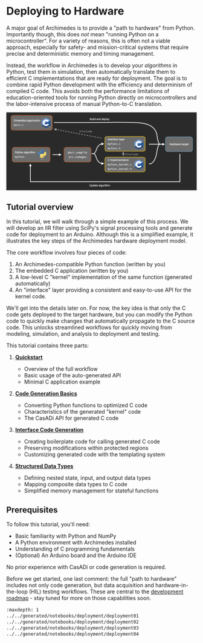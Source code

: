 # Deploying to Hardware

A major goal of Archimedes is to provide a "path to hardware" from Python.  Importantly though, this does _not_ mean "running Python on a microcontroller".  For a variety of reasons, this is often not a viable approach, especially for safety- and mission-critical systems that require precise and deterministic memory and timing management.

Instead, the workflow in Archimedes is to develop your _algorithms_ in Python, test them in simulation, then automatically translate them to efficient C implementations that are ready for deployment.
The goal is to combine rapid Python development with the efficiency and determinism of compiled C code.
This avoids both the performance limitations of education-oriented tools for running Python directly on microcontrollers and the labor-intensive process of manual Python-to-C translation.

<img src="_static/deployment_workflow.png" alt="deployment_workflow" width="600"/>

## Tutorial overview

In this tutorial, we will walk through a simple example of this process.  We will develop an IIR filter using SciPy's signal processing tools and generate code for deployment to an Arduino.  Although this is a simplified example, it illustrates the key steps of the Archimedes hardware deployment model.

The core workflow involves four pieces of code:

1. An Archimedes-compatible Python function (written by you)
2. The embedded C application (written by you)
3. A low-level C "kernel" implementation of the same function (generated automatically)
4. An "interface" layer providing a consistent and easy-to-use API for the kernel code.

We'll get into the details later on.  For now, the key idea is that only the C code gets deployed to the target hardware, but you can modify the Python code to quickly make changes that automatically propagate to the C source code. This unlocks streamlined workflows for quickly moving from modeling, simulation, and analysis to deployment and testing.

This tutorial contains three parts:

1. [**Quickstart**](../../generated/notebooks/deployment/deployment01)
    - Overview of the full workflow
    - Basic usage of the auto-generated API
    - Minimal C application example

2. [**Code Generation Basics**](../../generated/notebooks/deployment/deployment02)
    - Converting Python functions to optimized C code
    - Characteristics of the generated "kernel" code
    - The CasADi API for generated C code

3. [**Interface Code Generation**](../../generated/notebooks/deployment/deployment03)
    - Creating boilerplate code for calling generated C code
    - Preserving modifications within protected regions
    - Customizing generated code with the templating system

4. [**Structured Data Types**](../../generated/notebooks/deployment/deployment04)
    - Defining nested state, input, and output data types
    - Mapping composite data types to C code
    - Simplified memory management for stateful functions

<!-- 4. [**Example: Arduino Deployment**](../../generated/notebooks/deployment/deployment04)
    - Targeting specific hardware with driver templates
    - Deploying generated code to an Arduino -->

## Prerequisites

To follow this tutorial, you'll need:
- Basic familiarity with Python and NumPy
- A Python environment with Archimedes installed
- Understanding of C programming fundamentals
- (Optional) An Arduino board and the Arduino IDE

No prior experience with CasADi or code generation is required.

Before we get started, one last comment: the full "path to hardware" includes not only code generation, but data acquisition and hardware-in-the-loop (HIL) testing workflows.  These are central to the [development roadmap](../../roadmap.md) - stay tuned for more on those capabilities soon.


```{toctree}
:maxdepth: 1
../../generated/notebooks/deployment/deployment01
../../generated/notebooks/deployment/deployment02
../../generated/notebooks/deployment/deployment03
../../generated/notebooks/deployment/deployment04
   
```
